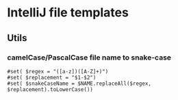 # IntelliJ file templates


## Utils

### camelCase/PascalCase file name to snake-case
```
#set( $regex = "([a-z])([A-Z]+)")
#set( $replacement = "$1-$2")
#set( $snakeCaseName = $NAME.replaceAll($regex, $replacement).toLowerCase())
```